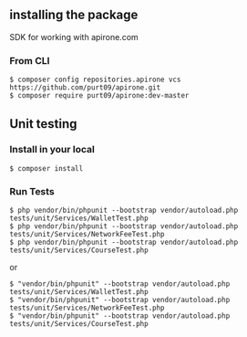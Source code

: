 ## installing the package
SDK for working with apirone.com
### From CLI
```$xslt
$ composer config repositories.apirone vcs https://github.com/purt09/apirone.git
$ composer require purt09/apirone:dev-master
```
## Unit testing

### Install in your local
```$xslt
$ composer install
```
### Run Tests
```$xslt
$ php vendor/bin/phpunit --bootstrap vendor/autoload.php tests/unit/Services/WalletTest.php
$ php vendor/bin/phpunit --bootstrap vendor/autoload.php tests/unit/Services/NetworkFeeTest.php
$ php vendor/bin/phpunit --bootstrap vendor/autoload.php tests/unit/Services/CourseTest.php
```
or
```$xslt
$ "vendor/bin/phpunit" --bootstrap vendor/autoload.php tests/unit/Services/WalletTest.php
$ "vendor/bin/phpunit" --bootstrap vendor/autoload.php tests/unit/Services/NetworkFeeTest.php
$ "vendor/bin/phpunit" --bootstrap vendor/autoload.php tests/unit/Services/CourseTest.php
```
